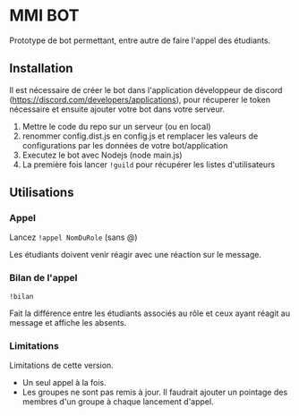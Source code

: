 # MMI BOT

Prototype de bot permettant, entre autre de faire l'appel des étudiants.

## Installation

Il est nécessaire de créer le bot dans l'application développeur de discord (https://discord.com/developers/applications), pour récuperer le token nécessaire et ensuite ajouter votre bot dans votre serveur.

1. Mettre le code du repo sur un serveur (ou en local)
2. renommer config.dist.js en config.js et remplacer les valeurs de configurations par les données de votre bot/application
3. Executez le bot avec Nodejs (node main.js)
4. La première fois lancer `!guild` pour récupérer les listes d'utilisateurs

## Utilisations

### Appel

Lancez `!appel NomDuRole` (sans @)

Les étudiants doivent venir réagir avec une réaction sur le message.

### Bilan de l'appel

`!bilan`

Fait la différence entre les étudiants associés au rôle et ceux ayant réagit au message et affiche les absents.

### Limitations

Limitations de cette version.
* Un seul appel à la fois.
* Les groupes ne sont pas remis à jour. Il faudrait ajouter un pointage des membres d'un groupe à chaque lancement d'appel.
